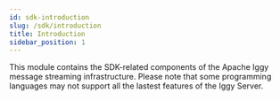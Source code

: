 ```yaml
---
id: sdk-introduction
slug: /sdk/introduction
title: Introduction
sidebar_position: 1
---
```


This module contains the SDK-related components of the Apache Iggy message streaming infrastructure. Please note that some programming languages may not support all the lastest features of the Iggy Server.
